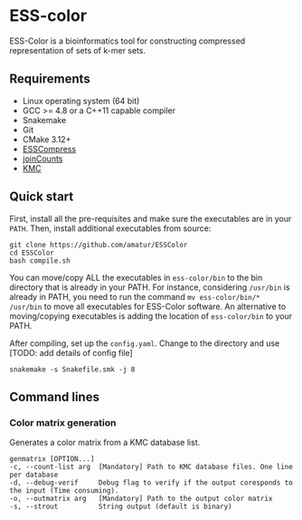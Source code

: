 # ESS-color


ESS-Color is a bioinformatics tool for constructing compressed representation of sets of k-mer sets.


## Requirements

- Linux operating system (64 bit)
- GCC >= 4.8 or a C++11 capable compiler
- Snakemake
- Git
- CMake 3.12+
- [ESSCompress](https://github.com/medvedevgroup/ESSCompress)
- [joinCounts](https://github.com/Transipedia/dekupl-joinCounts)
- [KMC](https://github.com/refresh-bio/KMC)


## Quick start

First, install all the pre-requisites and make sure the executables are in your `PATH`. Then, install additional executables from source:

    git clone https://github.com/amatur/ESSColor
    cd ESSColor
    bash compile.sh
    
You can move/copy ALL the executables in `ess-color/bin` to the bin directory that is already in your PATH. For instance, considering `/usr/bin` is already in PATH, you need to run the command `mv ess-color/bin/* /usr/bin` to move all executables for ESS-Color software. An alternative to moving/copying executables is adding the location of `ess-color/bin` to your PATH.


After compiling, set up the `config.yaml`. Change to the directory and use [TODO: add details of config file]

    snakemake -s Snakefile.smk -j 8
    



## Command lines

### Color matrix generation

Generates a color matrix from a KMC database list.

    genmatrix [OPTION...]
    -c, --count-list arg  [Mandatory] Path to KMC database files. One line per database
    -d, --debug-verif     Debug flag to verify if the output coresponds to the input (Time consuming).
    -o, --outmatrix arg   [Mandatory] Path to the output color matrix
    -s, --strout          String output (default is binary)

